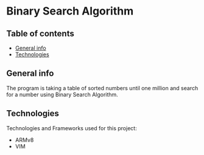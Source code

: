 # Binary Search Algorithm

## Table of contents
* [General info](#general-info)
* [Technologies](#technologies)

## General info
The program is taking a table of sorted numbers until one million and search for a number using Binary Search Algorithm.

## Technologies
Technologies and Frameworks used for this project:
* ARMv8
* VIM
